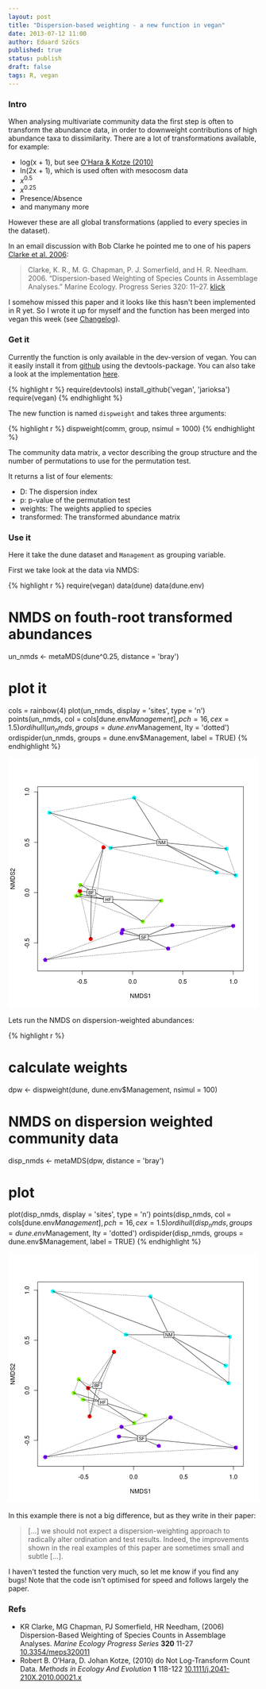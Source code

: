 ```yaml
---
layout: post
title: "Dispersion-based weighting - a new function in vegan"
date: 2013-07-12 11:00
author: Eduard Szöcs
published: true
status: publish
draft: false
tags: R, vegan
---
```

 
### Intro
 
When analysing multivariate community data the first step is often to transform the abundance data, in order to downweight contributions of high abundance taxa to dissimilarity. There are a lot of transformations available, for example:
 
* log(x + 1), but see [O’Hara &amp; Kotze (2010)](http://dx.doi.org/10.1111/j.2041-210X.2010.00021.x)
* ln(2x + 1), which is used often with mesocosm data
* $x^{0.5}$
* $x^{0.25}$
* Presence/Absence
* and manymany more
 
However these are all global transformations (applied to every species in the dataset).
 
In an email discussion with Bob Clarke he pointed me to one of his papers [Clarke et al. 2006](http://dx.doi.org/10.3354/meps320011):
 
>Clarke, K. R., M. G. Chapman, P. J. Somerfield, and H. R. Needham. 2006. “Dispersion-based Weighting of Species Counts in Assemblage Analyses.” Marine Ecology. Progress Series 320: 11–27. [klick](http://www.int-res.com/abstracts/meps/v320/p11-27/)
 
I somehow missed this paper and it looks like this hasn't been implemented in R yet. 
So I wrote it up for myself and the function has been merged into vegan this week (see [Changelog](https://raw.github.com/jarioksa/vegan/master/inst/ChangeLog)).
 
### Get it
Currently the function is only available in the dev-version of vegan. You can it easily install it from [github](https://github.com/jarioksa/vegan) using the devtools-package. You can also take a look at the implementation [here](https://github.com/jarioksa/vegan/blob/master/R/dispweight.R).
 

{% highlight r %}
require(devtools)
install_github('vegan', 'jarioksa')
require(vegan)
{% endhighlight %}
 
 
The new function is named `dispweight` and takes three arguments:
 

{% highlight r %}
dispweight(comm, group, nsimul = 1000)
{% endhighlight %}
 
The community data matrix, a vector describing the group structure and the number of permutations to use for the permutation test.
 
It returns a list of four elements:
 
* D: The dispersion index
* p: p-value of the permutation test
* weights: The weights applied to species
* transformed: The transformed abundance matrix
 
 
### Use it
 
Here it take the dune dataset and `Management` as grouping variable.
 
First we take look at the data via NMDS:
 

{% highlight r %}
require(vegan)
data(dune)
data(dune.env)
 
# NMDS on fouth-root transformed abundances
un_nmds <- metaMDS(dune^0.25, distance = 'bray')
 
# plot it
cols = rainbow(4)
plot(un_nmds, display = 'sites', type = 'n')
points(un_nmds, col = cols[dune.env$Management], pch = 16, cex = 1.5)
ordihull(un_nmds, groups = dune.env$Management, lty = 'dotted')
ordispider(un_nmds, groups = dune.env$Management, label = TRUE)
{% endhighlight %}

![plot of chunk plot_raw](/figures/plot_raw-1.png) 
 
 
Lets run the NMDS on dispersion-weighted abundances:

{% highlight r %}
# calculate weights
dpw <- dispweight(dune, dune.env$Management, nsimul = 100)
 
# NMDS on dispersion weighted community data
disp_nmds <- metaMDS(dpw, distance = 'bray')
 
# plot
plot(disp_nmds, display = 'sites', type = 'n')
points(disp_nmds, col = cols[dune.env$Management], pch = 16, cex = 1.5)
ordihull(disp_nmds, groups = dune.env$Management, lty = 'dotted')
ordispider(disp_nmds, groups = dune.env$Management, label = TRUE)
{% endhighlight %}

![plot of chunk plot_disp](/figures/plot_disp-1.png) 
 
In this example there is not a big difference, but as they write in their paper:
 
>[...] we should not expect a dispersion-weighting approach to radically alter ordination and test results. Indeed, the improvements shown in the real examples of this paper are sometimes small and subtle [...].
 
I haven't tested the function very much, so let me know if you find any bugs! Note that the code isn't optimised for speed and follows largely the paper.
 
### Refs
 
<ul>
<li>KR Clarke, MG Chapman, PJ Somerfield, HR Needham,   (2006) Dispersion-Based Weighting of Species Counts in Assemblage Analyses.  <em>Marine Ecology Progress Series</em>  <strong>320</strong>  11-27  <a href="http://dx.doi.org/10.3354/meps320011">10.3354/meps320011</a></li>
<li>Robert B. O’Hara, D. Johan Kotze,   (2010) do Not Log-Transform Count Data.  <em>Methods in Ecology And Evolution</em>  <strong>1</strong>  118-122  <a href="http://dx.doi.org/10.1111/j.2041-210X.2010.00021.x">10.1111/j.2041-210X.2010.00021.x</a></li>
</ul>
